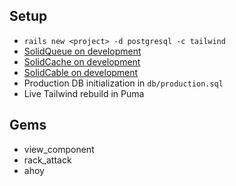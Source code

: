 ## Setup
- `rails new <project> -d postgresql -c tailwind`
- [SolidQueue on development](https://github.com/rails/solid_queue?tab=readme-ov-file#usage-in-development-and-other-non-production-environments)
- [SolidCache on development](https://github.com/rails/solid_cache?tab=readme-ov-file#configuration)
- [SolidCable on development](https://github.com/rails/solid_cable)
- Production DB initialization in `db/production.sql`
- Live Tailwind rebuild in Puma

## Gems
- view_component
- rack_attack
- ahoy
